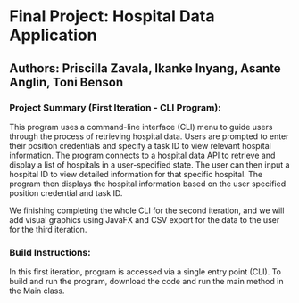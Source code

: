 # Final Project: Hospital Data Application
## Authors: Priscilla Zavala, Ikanke Inyang, Asante Anglin, Toni Benson

### Project Summary (First Iteration - CLI Program):
This program uses a command-line interface (CLI) menu to guide users through the process of retrieving hospital data. 
Users are prompted to enter their position credentials and specify a task ID to view relevant hospital information. 
The program connects to a hospital data API to retrieve and display a list of hospitals in a user-specified state. 
The user can then input a hospital ID to view detailed information for that specific hospital. The program then displays
the hospital information based on the user specified position credential and task ID.

We finishing completing the whole CLI for the second iteration, and we will add visual graphics using JavaFX and CSV export for the data to the user for the third iteration.

### Build Instructions:
In this first iteration, program is accessed via a single entry point (CLI). To build and run the program, download the code and run the main method in the Main class.
